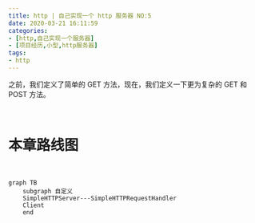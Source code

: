 ```yaml
---
title: http | 自己实现一个 http 服务器 NO:5
date: 2020-03-21 16:11:59
categories:
- [http,自己实现一个服务器]
- [项目经历,小型,http服务器]
tags:
- http
---
```

之前，我们定义了简单的 GET 方法，现在，我们定义一下更为复杂的 GET 和 POST 方法。

<!-- more -->

<br/>

# 本章路线图

<br/>


```mermaid
graph TB
	subgraph 自定义
    SimpleHTTPServer---SimpleHTTPRequestHandler
    Client
    end
```